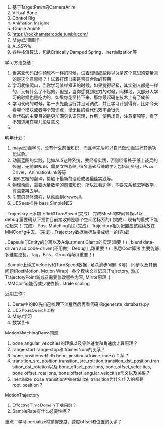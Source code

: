 1. 基于TargetPawn的CameraAnim
2. Virtual Bone
3. Control Rig
4. Animation Insights
5. 《Game Anim》
6. https://rockhamstercode.tumblr.com/
7. Maya动画制作
8. ALS5系统
9. 各种插值算法，包括Critically Damped Spring，inertialization等


学习方法总结：
1. 当某些代码跟你预想不一样的时候，试着想想那些你以为是这个意思的变量真的是这个意思吗？！试着打印出来是否符合你的预期
2. 学习就像爬山，当你学习某样知识的时候，如果觉得轻松，其实别人都是一样的，没有什么了不起的，但是，当你感觉到吃力的时候，同样地，大部分人学习的时候也是吃力的，如果你能坚持下来，那你最起码在技术上有了成长
3. 学习代码的时候，第一步先能运行并且可调试，并且学习计划得有，比如今天看哪个模块或者哪个知识点，漫无目的看代码效率会很低
4. 看代码的主要目的是更加深刻认识原理，作用，使用场景，注意事项等，看了不知道用在哪儿没啥意义
5. 


明年计划：
1. maya动画学习，没有什么前置知识，而且学完后可以自己做动画进行其他功能试验。
2. 动画蓝图的实践，比如ALS这种系统，要经常实践，否则经常处于纸上谈兵的怪圈，无前置知识，需要文档总结, 很多基础系统的学习包括同步组，Pose Driver，AnimationLink等等
3. 国外文档的翻译，接触下最新的理论或者最佳实践等。
4. 物理动画，需要大量数学的前置知识，所以过看边学，不要先系统去学数学，有需要再去学。
5. 引擎的具体流程，从动画到drawcall。
6. UE5 nes插件 base SimpleNES







. Trajectory上添加上Dir和TurnSpeed(完成)
. 完成Mesh的空间转换以及debug(需要确认下插件目前接收的是哪个空间坐标系的) (完成)
. 现有的模式下能动起来！(完成)
. Pose Matching相关(完成)
. Trajectory相关配置应该继续放在MMConfig中去。(完成)
. Trajectory数据坐标轴换成统一的(完成)






. Capsule与Entity的分离以及Adjustment Clamp的实现(重要！)
. blend data-driven and code-driven(不用做)
. Debug工具(重要！)
. 熟悉Cost算法(主要能够多维度控制，Tag，Bias，Group等等)(重要！)

. Sample上添加Velocity和TurnSpeed数据
. 解决滑步问题(IK等)
. 同步以及其他问题(RootMotion, Motion Wrap)
. 各个模块文档记录(Trajectory, 添加TrajectoryPoint新成员需要修改哪些内容, Mirror原理, )  
. MMConfig能否减少被依赖
. stride scaling


近期工作：
1. Demo中的IK(先自己梳理下流程然后再看代码)和generate_database.py
2. UE5 PoseSearch工程
3. Maya学习
4. 数学关卡


MotionMatchingDemo问题
1. bone_angular_velocities的理解以及骨骼速度和角速度计算原理？
2. range-start range-stop和 framesNum的关系？
3. bone_positions 和 db.bone_positions(frame_index) 关系？
4. transition_src_position,transition_src_rotation,transition_dst_position,transition_dst_rotation以及
   bone_offset_positions, bone_offset_velocities, bone_offset_rotations, bone_offset_angular_velocities含义以及关系？
5. inertialize_pose_transition中inertialize_transition为什么传入的都是root_position？

MotionTrajectory
1. EffectiveTimeDomain干啥用的？
2. SampleRate有什么必要性呢？

重点：学习inertialize时掌握速度，速度offset和位置的关系？






